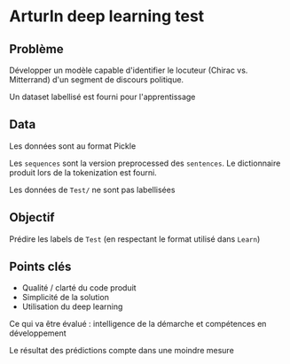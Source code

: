 # ArturIn deep learning test

## Problème

Développer un modèle capable d'identifier le locuteur (Chirac vs. Mitterrand) d'un segment de discours politique.

Un dataset labellisé est fourni pour l'apprentissage

## Data

Les données sont au format Pickle

Les `sequences` sont la version preprocessed des `sentences`. Le dictionnaire produit lors de la tokenization est fourni.

Les données de `Test/` ne sont pas labellisées

## Objectif

Prédire les labels de  `Test` (en respectant le format utilisé dans `Learn`)

## Points clés

- Qualité / clarté du code produit
- Simplicité de la solution
- Utilisation du deep learning

Ce qui va être évalué : intelligence de la démarche et compétences en développement

Le résultat des prédictions compte dans une moindre mesure
